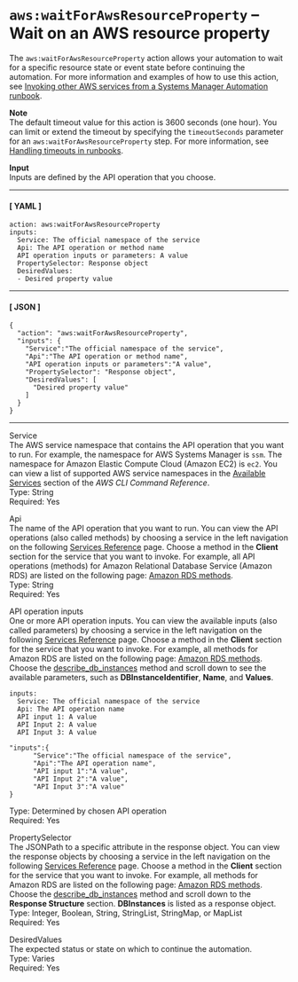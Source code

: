# `aws:waitForAwsResourceProperty` – Wait on an AWS resource property<a name="automation-action-waitForAwsResourceProperty"></a>

The `aws:waitForAwsResourceProperty` action allows your automation to wait for a specific resource state or event state before continuing the automation\. For more information and examples of how to use this action, see [Invoking other AWS services from a Systems Manager Automation runbook](automation-aws-apis-calling.md)\.

**Note**  
The default timeout value for this action is 3600 seconds \(one hour\)\. You can limit or extend the timeout by specifying the `timeoutSeconds` parameter for an `aws:waitForAwsResourceProperty` step\. For more information, see [Handling timeouts in runbooks](automation-handling-timeouts.md)\.

**Input**  
Inputs are defined by the API operation that you choose\.

------
#### [ YAML ]

```
action: aws:waitForAwsResourceProperty
inputs:
  Service: The official namespace of the service
  Api: The API operation or method name
  API operation inputs or parameters: A value
  PropertySelector: Response object
  DesiredValues:
  - Desired property value
```

------
#### [ JSON ]

```
{
  "action": "aws:waitForAwsResourceProperty",
  "inputs": {
    "Service":"The official namespace of the service",
    "Api":"The API operation or method name",
    "API operation inputs or parameters":"A value",
    "PropertySelector": "Response object",
    "DesiredValues": [
      "Desired property value"
    ]
  }
}
```

------

Service  
The AWS service namespace that contains the API operation that you want to run\. For example, the namespace for AWS Systems Manager is `ssm`\. The namespace for Amazon Elastic Compute Cloud \(Amazon EC2\) is `ec2`\. You can view a list of supported AWS service namespaces in the [Available Services](https://docs.aws.amazon.com/cli/latest/reference/#available-services) section of the *AWS CLI Command Reference*\.  
Type: String  
Required: Yes

Api  
The name of the API operation that you want to run\. You can view the API operations \(also called methods\) by choosing a service in the left navigation on the following [Services Reference](https://boto3.amazonaws.com/v1/documentation/api/latest/reference/services/index.html) page\. Choose a method in the **Client** section for the service that you want to invoke\. For example, all API operations \(methods\) for Amazon Relational Database Service \(Amazon RDS\) are listed on the following page: [Amazon RDS methods](https://boto3.amazonaws.com/v1/documentation/api/latest/reference/services/rds.html)\.  
Type: String  
Required: Yes

API operation inputs  
One or more API operation inputs\. You can view the available inputs \(also called parameters\) by choosing a service in the left navigation on the following [Services Reference](https://boto3.amazonaws.com/v1/documentation/api/latest/reference/services/index.html) page\. Choose a method in the **Client** section for the service that you want to invoke\. For example, all methods for Amazon RDS are listed on the following page: [Amazon RDS methods](https://boto3.amazonaws.com/v1/documentation/api/latest/reference/services/rds.html)\. Choose the [describe\_db\_instances](https://boto3.amazonaws.com/v1/documentation/api/latest/reference/services/rds.html#RDS.Client.describe_db_instances) method and scroll down to see the available parameters, such as **DBInstanceIdentifier**, **Name**, and **Values**\.  

```
inputs:
  Service: The official namespace of the service
  Api: The API operation name
  API input 1: A value
  API Input 2: A value
  API Input 3: A value
```

```
"inputs":{
      "Service":"The official namespace of the service",
      "Api":"The API operation name",
      "API input 1":"A value",
      "API Input 2":"A value",
      "API Input 3":"A value"
}
```
Type: Determined by chosen API operation  
Required: Yes

PropertySelector  
The JSONPath to a specific attribute in the response object\. You can view the response objects by choosing a service in the left navigation on the following [Services Reference](https://boto3.amazonaws.com/v1/documentation/api/latest/reference/services/index.html) page\. Choose a method in the **Client** section for the service that you want to invoke\. For example, all methods for Amazon RDS are listed on the following page: [Amazon RDS methods](https://boto3.amazonaws.com/v1/documentation/api/latest/reference/services/rds.html)\. Choose the [describe\_db\_instances](https://boto3.amazonaws.com/v1/documentation/api/latest/reference/services/rds.html#RDS.Client.describe_db_instances) method and scroll down to the **Response Structure** section\. **DBInstances** is listed as a response object\.  
Type: Integer, Boolean, String, StringList, StringMap, or MapList  
Required: Yes

DesiredValues  
The expected status or state on which to continue the automation\.  
Type: Varies  
Required: Yes
